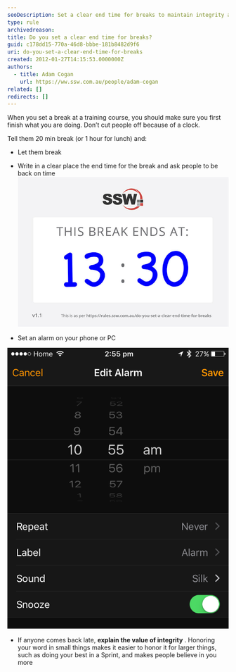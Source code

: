 ```yaml
---
seoDescription: Set a clear end time for breaks to maintain integrity and ensure prompt returns, utilizing alarms or written reminders.
type: rule
archivedreason:
title: Do you set a clear end time for breaks?
guid: c178dd15-770a-46d8-bbbe-181b8482d9f6
uri: do-you-set-a-clear-end-time-for-breaks
created: 2012-01-27T14:15:53.0000000Z
authors:
  - title: Adam Cogan
    url: https://ww.ssw.com.au/people/adam-cogan
related: []
redirects: []
---
```


When you set a break at a training course, you should make sure you first finish what you are doing. Don’t cut people off because of a clock.

<!--endintro-->

Tell them 20 min break (or 1 hour for lunch) and:

- Let them break
- Write in a clear place the end time for the break and ask people to be back on time  
  ![Figure: Clearly show the end time for the break - you can print this PDF here](break-ends.jpg)

- Set an alarm on your phone or PC

![Figure: iPhone alarm](iphone_timer.png)

- If anyone comes back late, **explain the value of integrity** . Honoring your word in small things makes it easier to honor it for larger things, such as doing your best in a Sprint, and makes people believe in you more
